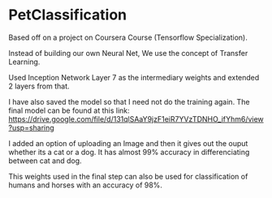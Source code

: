 # PetClassification
Based off on a project on Coursera Course (Tensorflow Specialization).

Instead of building our own Neural Net, We use the concept of Transfer Learning.

Used Inception Network Layer 7 as the intermediary weights and extended 2 layers from that. 

I have also saved the model so that I need not do the training again. The final model can be found at this link: https://drive.google.com/file/d/131qlSAaY9jzF1eiR7YVzTDNHO_ifYhm6/view?usp=sharing

I added an option of uploading an Image and then it gives out the ouput whether its a cat or a dog. It has almost 99% accuracy in differenciating between cat and dog.

This weights used in the final step can also be used for classification of humans and horses with an accuracy of 98%.
